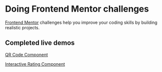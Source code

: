 # Doing Frontend Mentor challenges

[Frontend Mentor](https://www.frontendmentor.io) challenges help you improve your coding skills by building realistic projects.

## Completed live demos

[QR Code Component](https://tevashov.github.io/FrontEndMentor.io-Challenges/qr-code/)

[Interactive Rating Component](https://tevashov.github.io/FrontEndMentor.io-Challenges/interactive-rating/)

